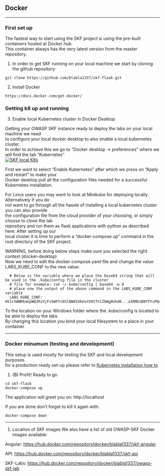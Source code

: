 ## **Docker**
---
### **First set up**

The fastest way to start using the SKF project is using the pre-built containers hosted at Docker hub.  
This container always has the very latest version from the master repository.  
1. In order to get SKF running on your local machine we start by cloning the github repository:

```
git clone https://github.com/blabla1337/skf-flask.git
```

2. Install Docker
```
https://docs.docker.com/get-docker/
```

### **Getting k8 up and running**

3. Enable local Kubernetes cluster in Docker Desktop
   
Getting your OWASP SKF instance ready to deploy the labs on your local machine we need  
to configure your local docker desktop to also enable a local kubernetes cluster.   
In order to achieve this we go to “Docker desktop -> preferences” where we will find the tab “Kubernetes”  
[![SKF local K8s](https://uploads-ssl.webflow.com/5cc6b31ab2ea2ea91b3735d6/5e85f15098a7d63b7faeac36_M0QofKrJDrvOa7Uw4L6ABnnvS0TUeOc0STMQuG0JQnn5qmgL-GgBq50C9f_WfIn484abtascDiMX-nzEib-MXTQilTJrzfMnvIn8f_xtK93Bm3pWqxyZUHCNfTQ8BqnV-sbFudUS.png)](https://www.zerocopter.com/blog-en/enable-software-developers-to-build-secure-applications-by-design-with-owasp-skf) 

First we want to select “Enable Kubernetes” after which we press on “Apply and restart” to make your  
Docker desktop pull all the configuration files needed for a successful Kubernetes installation.

For Linux users you may want to look at Minikube for deploying locally. Alternatively if you do  
not want to go through all the hassle of installing a local kubernetes cluster you can also provide  
the configuration file from the cloud provider of your choosing, or simply choose to clone the lab  
repository and run them as flask applications with python as described here. After setting up our   
local cluster it is time to perform a “docker-compose up” command in the root directory of the SKF project.  

WARNING, before doing below steps make sure you selected the right context (docker-desktop)  
Now we need to edit the docker-compose.yaml file and change the value LABS_KUBE_CONF to the new value:
```
  # Below is the variable where we place the base64 string that will be used in the .kube/config file in the cluster
  # file for example: cat ~/.kube/config | base64 -w 0
  # place now the output of the above command in the LABS_KUBE_CONF variable
  LABS_KUBE_CONF: HV1c5WWR6aGpWQ3RzVjFsSWFYcEhlQW81UkUxYU9ITnlZbWg0UkdK...a3RMUzB0TFFvPQ==
```
To the location on your Windows folder where the .kube/config is located to be able to deploy the labs  
By changing this location you bind your local filesystem to a place in your container

---

### **Docker minumum** (testing and development)


This setup is used mostly for testing the SKF and local development purposes.  
for a production ready set-up please refer to [Kubernetes installation how to](/installations/Kubernetes/README.md)


1. (B) Profit! Ready to go
```
cd skf-flask
docker-compose up
```

The application will greet you on:
http://localhost

If you are done don't forget to kill it again with:
```
docker-compose down
```

---

1. Location of SKF images
We also have a list of old OWASP-SKF Docker images available:

Angular:
https://hub.docker.com/repository/docker/blabla1337/skf-angular

API:
https://hub.docker.com/repository/docker/blabla1337/skf-api

SKF-Labs:
https://hub.docker.com/repository/docker/blabla1337/owasp-skf-lab
